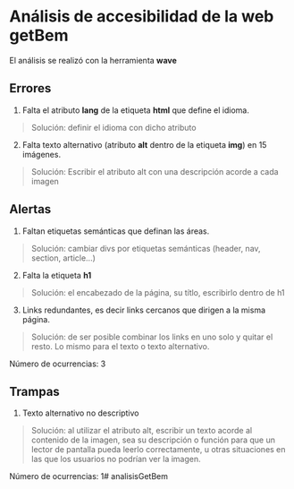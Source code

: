 # Análisis de accesibilidad de la web getBem

El análisis se realizó con la herramienta **wave**

## Errores

 1. Falta el atributo **lang** de la etiqueta **html** que define el idioma.
> Solución: definir el idioma con dicho atributo

 2. Falta texto alternativo (atributo **alt** dentro de la etiqueta **img**) en 15 imágenes.
 > Solución: Escribir el atributo alt con una descripción acorde a cada imagen
 

## Alertas

 1. Faltan etiquetas semánticas que definan las áreas. 
> Solución: cambiar divs por etiquetas semánticas (header, nav, section, article...)

 2. Falta la etiqueta **h1**
 > Solución: el encabezado de la página, su títlo, escribirlo dentro de h1

 3. Links redundantes, es decir links cercanos que dirigen a la misma página.
> Solución: de ser posible combinar los links en uno solo y quitar el resto. Lo mismo para el texto o texto alternativo.

Número de ocurrencias: 3


## Trampas

1. Texto alternativo no descriptivo
 > Solución: al utilizar el atributo alt, escribir un texto acorde al contenido de la imagen, sea su descripción o función para que un lector de pantalla pueda leerlo correctamente, u otras situaciones en las que los usuarios no podrían ver la imagen.

Número de ocurrencias: 1# analisisGetBem
